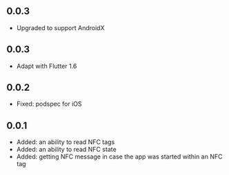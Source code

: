 ## 0.0.3

* Upgraded to support AndroidX

## 0.0.3

* Adapt with Flutter 1.6

## 0.0.2

* Fixed: podspec for iOS

## 0.0.1

* Added: an ability to read NFC tags
* Added: an ability to read NFC state
* Added: getting NFC message in case the app was started within an NFC tag
